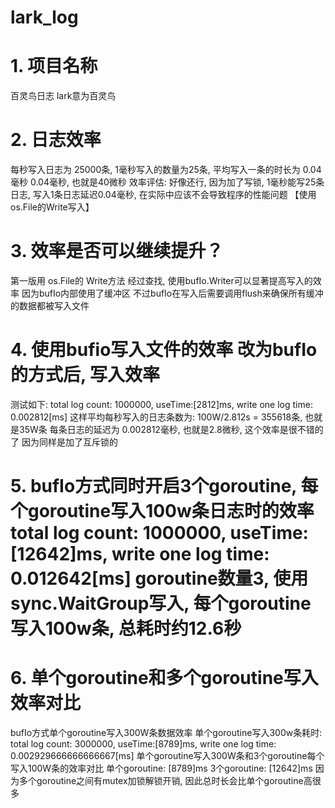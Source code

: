 # lark_log

# 1. 项目名称
百灵鸟日志 lark意为百灵鸟

# 2. 日志效率 
每秒写入日志为 25000条, 1毫秒写入的数量为25条, 平均写入一条的时长为 0.04毫秒 0.04毫秒, 也就是40微秒 效率评估: 好像还行, 因为加了写锁, 1毫秒能写25条日志, 写入1条日志延迟0.04毫秒, 在实际中应该不会导致程序的性能问题 【使用 os.File的Write写入】

# 3. 效率是否可以继续提升？ 
第一版用 os.File的 Write方法 经过查找, 使用bufIo.Writer可以显著提高写入的效率 因为bufIo内部使用了缓冲区 不过bufIo在写入后需要调用flush来确保所有缓冲的数据都被写入文件

# 4. 使用bufio写入文件的效率 改为bufIo的方式后, 写入效率
测试如下: total log count: 1000000, useTime:[2812]ms, write one log time: 0.002812[ms] 这样平均每秒写入的日志条数为: 100W/2.812s = 355618条, 也就是35W条 每条日志的延迟为 0.002812毫秒, 也就是2.8微秒, 这个效率是很不错的了 因为同样是加了互斥锁的

# 5. bufIo方式同时开启3个goroutine, 每个goroutine写入100w条日志时的效率 total log count: 1000000, useTime:[12642]ms, write one log time: 0.012642[ms] goroutine数量3, 使用sync.WaitGroup写入, 每个goroutine写入100w条, 总耗时约12.6秒

# 6. 单个goroutine和多个goroutine写入效率对比
bufIo方式单个goroutine写入300W条数据效率 单个goroutine写入300w条耗时: total log count: 3000000, useTime:[8789]ms, write one log time: 0.002929666666666667[ms]
单个goroutine写入300W条和3个goroutine每个写入100W条的效率对比 单个goroutine: [8789]ms 3个goroutine: [12642]ms 因为多个goroutine之间有mutex加锁解锁开销, 因此总时长会比单个goroutine高很多
